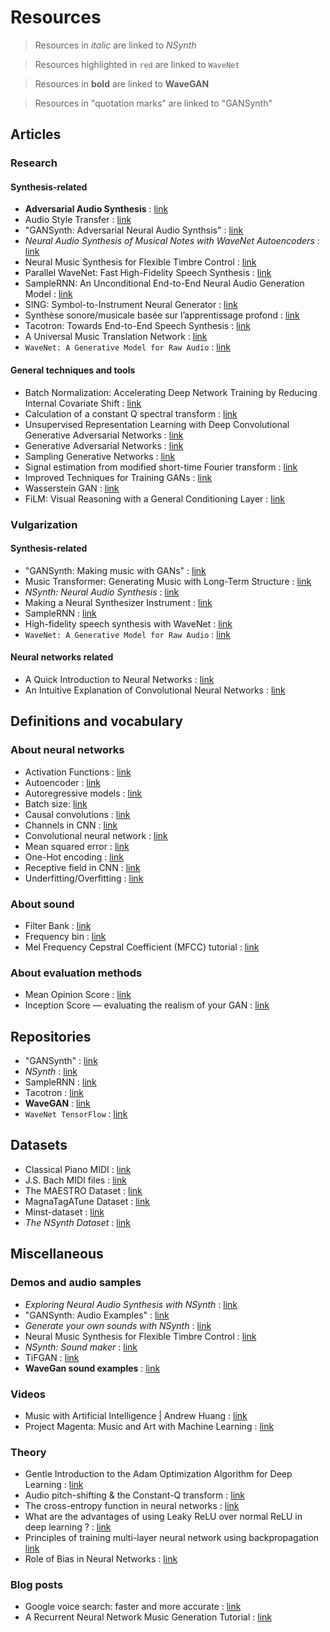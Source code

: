 # Resources

> Resources in _italic_ are linked to _NSynth_

> Resources highlighted in `red` are linked to `WaveNet`

> Resources in **bold** are linked to __WaveGAN__

> Resources in "quotation marks" are linked to "GANSynth"


## Articles

### Research

#### Synthesis-related

- **Adversarial Audio Synthesis** : [link](https://arxiv.org/abs/1802.04208 "Adversarial Audio Synthesis")
- Audio Style Transfer : [link](https://www.researchgate.net/publication/320754682 "Audio Style Transfer")
- "GANSynth: Adversarial Neural Audio Synthsis" : [link](https://openreview.net/forum?id=H1xQVn09FX "GANSynth")
- _Neural Audio Synthesis of Musical Notes with WaveNet Autoencoders_ : [link](https://arxiv.org/abs/1704.01279 "Neural Audio Synthesis")
- Neural Music Synthesis for Flexible Timbre Control : [link](https://arxiv.org/abs/1811.00223 "Neural Music Synthesis")
- Parallel WaveNet: Fast High-Fidelity Speech Synthesis : [link](https://arxiv.org/abs/1711.10433 "Parallel WaveNet")
- SampleRNN: An Unconditional End-to-End Neural Audio Generation Model : [link](https://arxiv.org/abs/1612.07837 "SampleRNN")
- SING: Symbol-to-Instrument Neural Generator : [link](http://papers.nips.cc/paper/8118-sing-symbol-to-instrument-neural-generator.pdf "SING")
- Synthèse sonore/musicale basée sur l’apprentissage profond : [link](http://dept-info.labri.fr/~hanna/Stages/rapport-de-stage.pdf "Synthèse sonore par apprentissage profond")
- Tacotron: Towards End-to-End Speech Synthesis : [link](https://arxiv.org/abs/1703.10135 "Tacotron")
- A Universal Music Translation Network : [link](https://arxiv.org/abs/1805.07848 "Music Translation Network")
- `WaveNet: A Generative Model for Raw Audio` : [link](https://arxiv.org/abs/1609.03499 "WaveNet")
<!--
- Unsupervised speech representation learning using WaveNet autoencoders : [link](https://arxiv.org/pdf/1901.08810v1.pdf "Unsupervised speech representation learning")
-->

#### General techniques and tools

- Batch Normalization: Accelerating Deep Network Training by Reducing Internal Covariate Shift : [link](https://arxiv.org/abs/1502.03167v3 "Batch Normalization")
- Calculation of a constant Q spectral transform : [link](https://asa.scitation.org/doi/10.1121/1.400476 "CQT")
- Unsupervised Representation Learning with Deep Convolutional Generative Adversarial Networks : [link](https://arxiv.org/abs/1511.06434 "DCGAN")
- Generative Adversarial Networks : [link](https://arxiv.org/abs/1406.2661 "GAN")
- Sampling Generative Networks : [link](https://arxiv.org/abs/1609.04468 "Sampling Generative Networks")
- Signal estimation from modified short-time Fourier transform : [link](https://ieeexplore.ieee.org/document/1164317 "Modified short-time Fourier transform")
- Improved Techniques for Training GANs : [link](https://arxiv.org/abs/1606.03498 "Techniques for GANs")
- Wasserstein GAN : [link](https://arxiv.org/abs/1701.07875 "Wasserstein GAN")
- FiLM: Visual Reasoning with a General Conditioning Layer : [link](https://arxiv.org/abs/1709.07871 "FiLM")
	
### Vulgarization

#### Synthesis-related

- "GANSynth: Making music with GANs" : [link](https://magenta.tensorflow.org/gansynth "GANSynth")
- Music Transformer: Generating Music with Long-Term Structure : [link](https://magenta.tensorflow.org/music-transformer "Music Transformer")
- _NSynth: Neural Audio Synthesis_ : [link](https://magenta.tensorflow.org/nsynth "NSynth")
- Making a Neural Synthesizer Instrument : [link](https://magenta.tensorflow.org/nsynth-instrument "NSynth instrument")
- SampleRNN : [link](http://deepsound.io/samplernn_first.html "SampleRNN")
- High-fidelity speech synthesis with WaveNet : [link](https://deepmind.com/blog/high-fidelity-speech-synthesis-wavenet/ "High-fidelity speech synthesis")
- `WaveNet: A Generative Model for Raw Audio` : [link](https://deepmind.com/blog/wavenet-generative-model-raw-audio/ "WaveNet")

#### Neural networks related

- A Quick Introduction to Neural Networks : [link](https://ujjwalkarn.me/2016/08/09/quick-intro-neural-networks/ "Neural Network")
- An Intuitive Explanation of Convolutional Neural Networks : [link](https://ujjwalkarn.me/2016/08/11/intuitive-explanation-convnets/ "Convolutional Neural Network")


## Definitions and vocabulary

### About neural networks

- Activation Functions : [link](https://www.learnopencv.com/understanding-activation-functions-in-deep-learning/ "Activation functions")
- Autoencoder : [link](https://www.quora.com/What-is-an-auto-encoder-in-machine-learning "Autoencoder")
- Autoregressive models : [link](https://deepgenerativemodels.github.io/notes/autoregressive/ "Autoregressive Models")
- Batch size: [link](https://stats.stackexchange.com/questions/153531/what-is-batch-size-in-neural-network "Batch size")
- Causal convolutions : [link](https://www.quora.com/What-are-causal-convolutions "Causal Convolutions")
- Channels in CNN : [link](https://www.quora.com/What-do-channels-refer-to-in-a-convolutional-neural-network "Channels in NN")
- Convolutional neural network : [link](https://en.wikipedia.org/wiki/Convolutional_neural_network "CNN")
- Mean squared error : [link](https://en.wikipedia.org/wiki/Mean_squared_error "MSE")
- One-Hot encoding : [link](https://hackernoon.com/what-is-one-hot-encoding-why-and-when-do-you-have-to-use-it-e3c6186d008f "One hot encoding")
- Receptive field in CNN : [link](https://www.quora.com/What-is-a-receptive-field-in-a-convolutional-neural-network "Receptive Field")
- Underfitting/Overfitting : [link](https://medium.com/greyatom/what-is-underfitting-and-overfitting-in-machine-learning-and-how-to-deal-with-it-6803a989c76 "Underfitting/Overfitting")

### About sound
- Filter Bank : [link](https://ccrma.stanford.edu/realsimple/aud_fb/What_Filter_Bank.html "Filter Bank")
- Frequency bin : [link](https://dsp.stackexchange.com/questions/26927/what-is-a-frequency-bin "Frequency bin")
- Mel Frequency Cepstral Coefficient (MFCC) tutorial : [link](http://practicalcryptography.com/miscellaneous/machine-learning/guide-mel-frequency-cepstral-coefficients-mfccs/ "MFCC")

### About evaluation methods

- Mean Opinion Score : [link](https://en.wikipedia.org/wiki/Mean_opinion_score "Mean Opinion Score")
- Inception Score — evaluating the realism of your GAN : [link](https://sudomake.ai/inception-score-explained/ "Inception Score")


## Repositories

- "GANSynth" : [link](https://github.com/tensorflow/magenta/tree/master/magenta/models/gansynth "GANSynth")
- _NSynth_ : [link](https://github.com/tensorflow/magenta/tree/master/magenta/models/nsynth "NSynth")
- SampleRNN : [link](https://github.com/soroushmehr/sampleRNN_ICLR2017 "SampleRNN")
- Tacotron : [link](https://github.com/keithito/tacotron "Tacotron")
- **WaveGAN** : [link](https://github.com/chrisdonahue/wavegan "WaveGan")
- `WaveNet TensorFlow` : [link](https://github.com/ibab/tensorflow-wavenet "WaveNet")


## Datasets

- Classical Piano MIDI : [link](http://www.piano-midi.de/ "Piano MIDI")
- J.S. Bach MIDI files : [link](http://www.jsbach.net/midi/index.html "Bach MIDI")
- The MAESTRO Dataset : [link](https://magenta.tensorflow.org/datasets/maestro "MAESTRO")
- MagnaTagATune Dataset : [link](http://mirg.city.ac.uk/codeapps/the-magnatagatune-dataset "MagnaTagATune")
- Minst-dataset : [link](https://github.com/ejhumphrey/minst-dataset/ "minst")
- _The NSynth Dataset_ : [link](https://magenta.tensorflow.org/datasets/nsynth "NSynth")


## Miscellaneous

### Demos and audio samples

- _Exploring Neural Audio Synthesis with NSynth_ : [link](https://github.com/tensorflow/magenta-demos/blob/master/jupyter-notebooks/NSynth.ipynb "NSynth jupyter notebook")
- "GANSynth: Audio Examples" : [link](https://storage.googleapis.com/magentadata/papers/gansynth/index.html "GANSyth Audio")
- _Generate your own sounds with NSynth_ : [link](https://magenta.tensorflow.org/nsynth-fastgen "NSynth")
- Neural Music Synthesis for Flexible Timbre Control : [link](https://neural-music-synthesis.github.io/ "Neural Music Synthesis")
- _NSynth: Sound maker_ : [link](https://experiments.withgoogle.com/ai/sound-maker/view/ "NSynth mix")
- TiFGAN : [link](https://tifgan.github.io/ "TiFGAN")
- **WaveGan sound examples** : [link](https://chrisdonahue.com/wavegan_examples/ "WaveGan")

### Videos

- Music with Artificial Intelligence | Andrew Huang : [link](https://www.youtube.com/watch?v=AaALLWQmCdI "Music with AI")
- Project Magenta: Music and Art with Machine Learning : [link](https://www.youtube.com/watch?v=3MmuWFkgYUY "Project Magenta")

### Theory

- Gentle Introduction to the Adam Optimization Algorithm for Deep Learning : [link](https://machinelearningmastery.com/adam-optimization-algorithm-for-deep-learning/ "Adam Optimizer")
- Audio pitch-shifting & the Constant-Q transform : [link](https://www.edn.com/electronics-blogs/sound-bites/4421452/Audio-pitch-shifting---the-constant-Q-transform "Constant-Q transform")
- The cross-entropy function in neural networks : [link](https://datascience.stackexchange.com/questions/9302/the-cross-entropy-error-function-in-neural-networks "Cross-entropy")
- What are the advantages of using Leaky ReLU over normal ReLU in deep learning ? : [link](https://www.quora.com/What-are-the-advantages-of-using-Leaky-Rectified-Linear-Units-Leaky-ReLU-over-normal-ReLU-in-deep-learning "ReLU vs Leaky-ReLU")
- Principles of training multi-layer neural network using backpropagation [link](http://home.agh.edu.pl/~vlsi/AI/backp_t_en/backprop.html "Backpropagation")
- Role of Bias in Neural Networks : [link](https://stackoverflow.com/questions/2480650/role-of-bias-in-neural-networks "Bias")

### Blog posts

- Google voice search: faster and more accurate : [link](https://ai.googleblog.com/2015/09/google-voice-search-faster-and-more.html "Google Voice Search")
- A Recurrent Neural Network Music Generation Tutorial : [link](https://magenta.tensorflow.org/2016/06/10/recurrent-neural-network-generation-tutorial "RNN")
